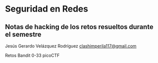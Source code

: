 # Seguridad en Redes
## Notas de hacking de los retos resueltos durante el semestre

Jesús Gerardo Velázquez Rodríguez
clashimperila117@gmail.com

Retos Bandit 0-33
picoCTF
